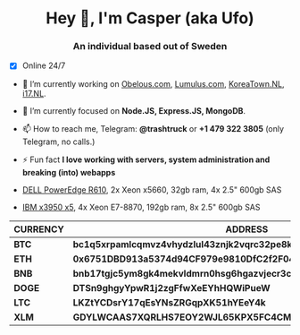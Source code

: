 <h1 align="center">Hey 👋, I'm Casper (aka Ufo)</h1>
<h3 align="center">An individual based out of Sweden</h3>

 - [x] Online 24/7
- 🔭 I’m currently working on [Obelous.com](https://Obelous.com), [Lumulus.com](https://github.com/Lumulus), [KoreaTown.NL](https://koreatown.nl), [i17.NL](https://i17.NL).

- 🌱 I’m currently focused on  **Node.JS, Express.JS, MongoDB**.

- 📫 How to reach me, Telegram: **@trashtruck** or **+1 479 322 3805** (only Telegram, no calls.)
 
- ⚡ Fun fact **I love working with servers, system administration and breaking (into) webapps**

 - [DELL PowerEdge R610](https://status.caspers.club/report/uptime/640d8e625d0b71492e7c9e1082bc9e66/), 2x Xeon x5660, 32gb ram, 4x 2.5" 600gb SAS
- [IBM x3950 x5](https://status.caspers.club/report/uptime/60950de550f6d74ea09529bd46b13d6a/), 4x Xeon E7-8870, 192gb ram, 8x 2.5" 600gb SAS

|CURRENCY|ADDRESS|
|--|--|
|**BTC**| **bc1q5xrpamlcqmvz4vhydzlul43znjk2vqrc32pe8k** |
|**ETH**| **0x6751DBD913a5374d94CF979e9810DfC2f2F04bc0** |
|**BNB**| **bnb17tgjc5ym8gk4mekvldmrn0hsg6hgazvjecr3cz** |
|**DOGE**| **DTSn9ghgyYpwR1j2zgFfwXeEYhHQWiPueW** |
|**LTC**| **LKZtYCDsrY17qEsYNsZRGqpXK51hYEeY4k** |
|**XLM**| **GDYLWCAAS7XQRLHS7EOY2WJL65KPX5FC4CMX6AJBNBYYV2N5RXVSNLSE** |
